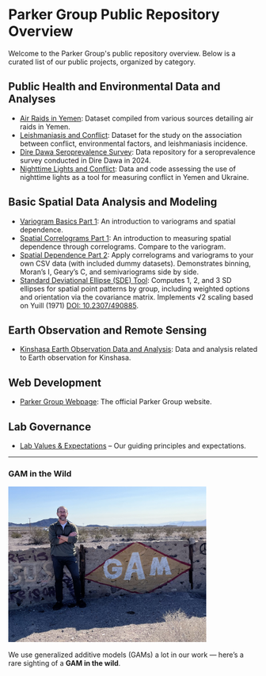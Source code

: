 # Parker Group Public Repository Overview

Welcome to the Parker Group's public repository overview. Below is a curated list of our public projects, organized by category.

## Public Health and Environmental Data and Analyses
- [Air Raids in Yemen](https://github.com/parker-group/airraids-Yemen-LancetGH): Dataset compiled from various sources detailing air raids in Yemen.
- [Leishmaniasis and Conflict](https://github.com/parker-group/leish-PNTD): Dataset for the study on the association between conflict, environmental factors, and leishmaniasis incidence.
- [Dire Dawa Seroprevalence Survey](https://github.com/parker-group/DireDawa_Seroepi): Data repository for a seroprevalence survey conducted in Dire Dawa in 2024.
- [Nighttime Lights and Conflict](https://github.com/parker-group/NTL_conflict): Data and code assessing the use of nighttime lights as a tool for measuring conflict in Yemen and Ukraine.

## Basic Spatial Data Analysis and Modeling
- [Variogram Basics Part 1](https://github.com/parker-group/variogram_tutorial1): An introduction to variograms and spatial dependence.
- [Spatial Correlograms Part 1](https://github.com/parker-group/spcorrelogram_tutorial1): An introduction to measuring spatial dependence through correlograms. Compare to the variogram.
- [Spatial Dependence Part 2](https://github.com/parker-group/spatial_depend_2): Apply correlograms and variograms to your own CSV data (with included dummy datasets). Demonstrates binning, Moran’s I, Geary’s C, and semivariograms side by side.
- [Standard Deviational Ellipse (SDE) Tool](https://github.com/parker-group/SDEtool): Computes 1, 2, and 3 SD ellipses for spatial point patterns by group, including weighted options and orientation via the covariance matrix. Implements √2 scaling based on Yuill (1971) [DOI: 10.2307/490885](https://doi.org/10.2307/490885).

## Earth Observation and Remote Sensing
- [Kinshasa Earth Observation Data and Analysis](https://github.com/parker-group/Kinshasa_EO): Data and analysis related to Earth observation for Kinshasa.

## Web Development
- [Parker Group Webpage](https://github.com/parker-group/parker-group.github.io): The official Parker Group website.

## Lab Governance
- [Lab Values & Expectations](https://github.com/parker-group/parker-lab-values) – Our guiding principles and expectations.

---

### GAM in the Wild
<img src="https://raw.githubusercontent.com/parker-group/parker-group.github.io/main/images/WildGAM.jpg" alt="Daniel standing next to graffiti saying GAM" width="400">

We use generalized additive models (GAMs) a lot in our work — here’s a rare sighting of a **GAM in the wild**.
